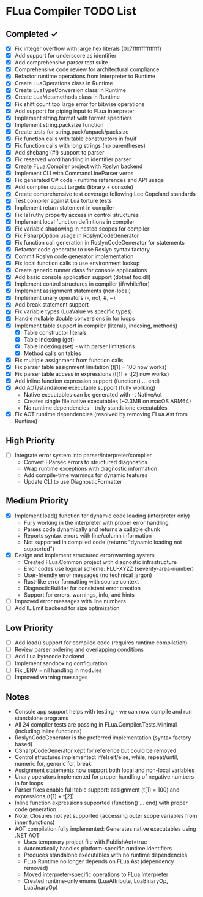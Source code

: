 # FLua Compiler TODO List

## Completed ✓
- [x] Fix integer overflow with large hex literals (0x7fffffffffffffff)
- [x] Add support for underscore as identifier
- [x] Add comprehensive parser test suite
- [x] Comprehensive code review for architectural compliance
- [x] Refactor runtime operations from Interpreter to Runtime
- [x] Create LuaOperations class in Runtime
- [x] Create LuaTypeConversion class in Runtime
- [x] Create LuaMetamethods class in Runtime
- [x] Fix shift count too large error for bitwise operations
- [x] Add support for piping input to FLua interpreter
- [x] Implement string.format with format specifiers
- [x] Implement string.packsize function
- [x] Create tests for string.pack/unpack/packsize
- [x] Fix function calls with table constructors in for/if
- [x] Fix function calls with long strings (no parentheses)
- [x] Add shebang (#!) support to parser
- [x] Fix reserved word handling in identifier parser
- [x] Create FLua.Compiler project with Roslyn backend
- [x] Implement CLI with CommandLineParser verbs
- [x] Fix generated C# code - runtime references and API usage
- [x] Add compiler output targets (library + console)
- [x] Create comprehensive test coverage following Lee Copeland standards
- [x] Test compiler against Lua torture tests
- [x] Implement return statement in compiler
- [x] Fix IsTruthy property access in control structures
- [x] Implement local function definitions in compiler
- [x] Fix variable shadowing in nested scopes for compiler
- [x] Fix FSharpOption usage in RoslynCodeGenerator
- [x] Fix function call generation in RoslynCodeGenerator for statements
- [x] Refactor code generator to use Roslyn syntax factory
- [x] Commit Roslyn code generator implementation
- [x] Fix local function calls to use environment lookup
- [x] Create generic runner class for console applications
- [x] Add basic console application support (dotnet foo.dll)
- [x] Implement control structures in compiler (if/while/for)
- [x] Implement assignment statements (non-local)
- [x] Implement unary operators (-, not, #, ~)
- [x] Add break statement support
- [x] Fix variable types (LuaValue vs specific types)
- [x] Handle nullable double conversions in for loops
- [x] Implement table support in compiler (literals, indexing, methods)
  - [x] Table constructor literals
  - [x] Table indexing (get)
  - [x] Table indexing (set) - with parser limitations
  - [x] Method calls on tables
- [x] Fix multiple assignment from function calls
- [x] Fix parser table assignment limitation (t[1] = 100 now works)
- [x] Fix parser table access in expressions (t[1] + t[2] now works)
- [x] Add inline function expression support (function() ... end)
- [x] Add AOT/standalone executable support (fully working)
  - Native executables can be generated with -t NativeAot
  - Creates single file native executables (~2.3MB on macOS ARM64)
  - No runtime dependencies - truly standalone executables
- [x] Fix AOT runtime dependencies (resolved by removing FLua.Ast from Runtime)

## High Priority
- [ ] Integrate error system into parser/interpreter/compiler
  - Convert FParsec errors to structured diagnostics
  - Wrap runtime exceptions with diagnostic information
  - Add compile-time warnings for dynamic features
  - Update CLI to use DiagnosticFormatter

## Medium Priority
- [x] Implement load() function for dynamic code loading (interpreter only)
  - Fully working in the interpreter with proper error handling
  - Parses code dynamically and returns a callable chunk
  - Reports syntax errors with line/column information
  - Not supported in compiled code (returns "dynamic loading not supported")
- [x] Design and implement structured error/warning system
  - Created FLua.Common project with diagnostic infrastructure
  - Error codes use logical scheme: FLU-XYZZ (severity-area-number)
  - User-friendly error messages (no technical jargon)
  - Rust-like error formatting with source context
  - DiagnosticBuilder for consistent error creation
  - Support for errors, warnings, info, and hints
- [ ] Improved error messages with line numbers
- [ ] Add IL.Emit backend for size optimization

## Low Priority
- [ ] Add load() support for compiled code (requires runtime compilation)
- [ ] Review parser ordering and overlapping conditions
- [ ] Add Lua bytecode backend
- [ ] Implement sandboxing configuration
- [ ] Fix _ENV = nil handling in modules
- [ ] Improved warning messages

## Notes
- Console app support helps with testing - we can now compile and run standalone programs
- All 24 compiler tests are passing in FLua.Compiler.Tests.Minimal (including inline functions)
- RoslynCodeGenerator is the preferred implementation (syntax factory based)
- CSharpCodeGenerator kept for reference but could be removed
- Control structures implemented: if/elseif/else, while, repeat/until, numeric for, generic for, break
- Assignment statements now support both local and non-local variables
- Unary operators implemented for proper handling of negative numbers in for loops
- Parser fixes enable full table support: assignment (t[1] = 100) and expressions (t[1] + t[2])
- Inline function expressions supported (function() ... end) with proper code generation
- Note: Closures not yet supported (accessing outer scope variables from inner functions)
- AOT compilation fully implemented: Generates native executables using .NET AOT
  - Uses temporary project file with PublishAot=true
  - Automatically handles platform-specific runtime identifiers
  - Produces standalone executables with no runtime dependencies
  - FLua.Runtime no longer depends on FLua.Ast (dependency removed)
  - Moved interpreter-specific operations to FLua.Interpreter
  - Created runtime-only enums (LuaAttribute, LuaBinaryOp, LuaUnaryOp)
